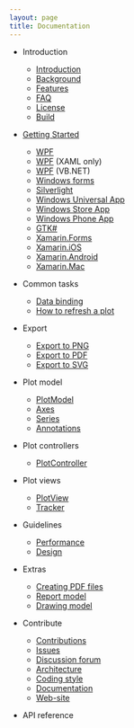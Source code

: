 ```yaml
---
layout: page
title: Documentation
---
```


 - Introduction
    - [Introduction](./introduction)
    - [Background](./background)
    - [Features](./features)
    - [FAQ](./faq)
    - [License](./license)
    - [Build](./build)
 - [Getting Started](./getting-started)
    - [WPF](./hello-wpf)
    - [WPF](./hello-wpf-xaml) (XAML only)
    - [WPF](./hello-wpf-vb) (VB.NET)
    - [Windows forms](./hello-windows-forms)
    - [Silverlight](./hello-silverlight)
    - [Windows Universal App](./hello-windows-universal-app)
    - [Windows Store App](./hello-windows-store-app)
    - [Windows Phone App](./hello-windows-phone)
    - [GTK#](./hello-gtk)
    - [Xamarin.Forms](./hello-xamarin-forms)
    - [Xamarin.iOS](./hello-xamarin-ios)
    - [Xamarin.Android](./hello-xamarin-android)
    - [Xamarin.Mac](./hello-xamarin-mac)
 - Common tasks
    - [Data binding](./data-binding)
    - [How to refresh a plot](./refresh-plot)
 - Export
    - [Export to PNG](./export-png)
    - [Export to PDF](./export-pdf)
    - [Export to SVG](./export-svg)
 - Plot model
    - [PlotModel](./plot-models)
    - [Axes](./axes)
    - [Series](./series)
    - [Annotations](./annotations)

 - Plot controllers
   - [PlotController](./plot-controllers)

 - Plot views
    - [PlotView](./plot-views)
    - [Tracker](./tracker)

 - Guidelines
    - [Performance](./performance)
    - [Design](./design)

 - Extras
    - [Creating PDF files](./portable-documents)
    - [Report model](./report-models)
    - [Drawing model](./drawing-models)

 - Contribute
    - [Contributions](./contributions)
    - [Issues](./issues)
    - [Discussion forum](./discussion-forum)
    - [Architecture](./architecture)
    - [Coding style](./coding-style)
    - [Documentation](./documentation)
    - [Web-site](./web-site)

 - API reference
